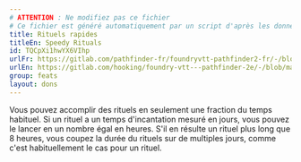 ```yaml
---
# ATTENTION : Ne modifiez pas ce fichier
# Ce fichier est généré automatiquement par un script d'après les données du module Foundry VTT officiel et de sa traduction
title: Rituels rapides
titleEn: Speedy Rituals
id: TQCpXi1hwYX6VIhp
urlFr: https://gitlab.com/pathfinder-fr/foundryvtt-pathfinder2-fr/-/blob/master/data/feats/TQCpXi1hwYX6VIhp.htm
urlEn: https://gitlab.com/hooking/foundry-vtt---pathfinder-2e/-/blob/master/packs/data/feats.db/speedy-rituals.json
group: feats
layout: dons
---
```

Vous pouvez accomplir des rituels en seulement une fraction du temps habituel. Si un rituel a un temps d'incantation mesuré en jours, vous pouvez le lancer en un nombre égal en heures. S'il en résulte un rituel plus long que 8 heures, vous coupez la durée du rituels sur de multiples jours, comme c'est habituellement le cas pour un rituel.


